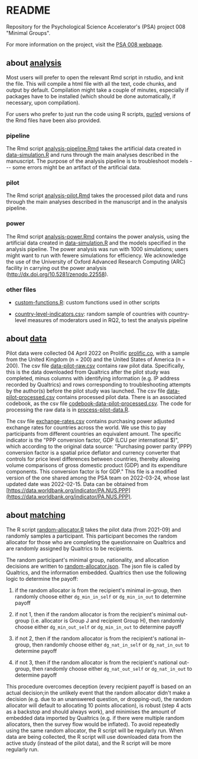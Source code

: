 # README #

Repository for the Psychological Science Accelerator's (PSA) project
008 "Minimal Groups".

For more information on the project, visit the [PSA 008
webpage](https://psysciacc.org/psa-008-project-information/).

## about [analysis](./analysis) ##

Most users will prefer to open the relevant Rmd script in rstudio, and
knit the file. This will compile a html file with all the text, code
chunks, and output by default. Compilation might take a couple of
minutes, especially if packages have to be installed (which should be
done automatically, if necessary, upon compilation).

For users who prefer to just run the code using R scripts,
[purled](https://bookdown.org/yihui/rmarkdown-cookbook/purl.html)
versions of the Rmd files have been also provided.

### pipeline

The Rmd script
 [analysis-pipeline.Rmd](./analysis/analysis-pipeline.Rmd) takes the
 artificial data created in
 [data-simulation.R](./analysis/data-simulation.R) and runs through
 the main analyses described in the manuscript. The purpose of the
 analysis pipeline is to troubleshoot models --- some errors might be
 an artifact of the artificial data.

### pilot

The Rmd script [analysis-pilot.Rmd](./analysis/analysis-pilot.Rmd)
 takes the processed pilot data and runs through the main analyses
 described in the manuscript and in the analysis pipeline.

### power

The Rmd script [analysis-power.Rmd](./analysis/analysis-power.Rmd)
contains the power analysis, using the artificial data created in
[data-simulation.R](./analysis/data-simulation.R) and the models
specified in the analysis pipeline. The power analysis was run with
1000 simulations; users might want to run with fewere simulations for
efficiency. We acknowledge the use of the University of Oxford
Advanced Research Computing (ARC) facility in carrying out the power
analysis (http://dx.doi.org/10.5281/zenodo.22558).

### other files

- [custom-functions.R](./analysis/custom-functions.R): custom
  functions used in other scripts

- [country-level-indicators.csv](./analysis/custom-functions.R):
random sample of countries with country-level measures of moderators
used in RQ2, to test the analysis pipeline

## about [data](./data) ##

Pilot data were collected 04 April 2022 on Prolific
[prolific.co](www.prolific.co), with a sample from the United Kingdom
(n = 200) and the United States of America (n = 200). The csv file
[data-pilot-raw.csv](./data/data-pilot-raw.csv) contains raw pilot
data. Specifically, this is the data downloaded from Qualtrics after
the pilot study was completed, minus columns with identifying
information (e.g. IP address recorded by Qualtrics) and rows
corresponding to troubleshooting attempts by the author(s) before the
pilot study was launched. The csv file
[data-pilot-processed.csv](./data/data-pilot-processed.csv) contains
processed pilot data. There is an associated codebook, as the csv file
[codebook-data-pilot-processed.csv](./data/codebook-data-pilot-processed.csv).
The code for processing the raw data is in
[process-pilot-data.R](./analysis/process-pilot-data.R).

The csv file [exchange-rates.csv](./data/exchange-rates.csv) contains
purchasing power adjusted exchange rates for countries across the
world. We use this to pay participants from different countries an
equivalent amount. The specific indicator is the "PPP conversion
factor, GDP (LCU per international $)", which according to the
original data source: "Purchasing power parity (PPP) conversion factor
is a spatial price deflator and currency converter that controls for
price level differences between countries, thereby allowing volume
comparisons of gross domestic product (GDP) and its expenditure
components. This conversion factor is for GDP." This file is a
modified version of the one shared among the PSA team on 2022-03-24,
whose last updated date was 2022-02-15. Data can be obtained from
[https://data.worldbank.org/indicator/PA.NUS.PPP](https://data.worldbank.org/indicator/PA.NUS.PPP).

## about [matching](./matching) ##

The R script [random-allocator.R](./matching/random-allocator.R) takes
 the pilot data (from 2021-09) and randomly samples a
 participant. This participant becomes the random allocator for those
 who are completing the questionnaire on Qualtrics and are randomly
 assigned by Qualtrics to be recipients.

The random participant's minimal group, nationality, and allocation
 decisions are written to
 [random-allocator.json](./matching/random-allocator.json). The json
 file is called by Qualtrics, and the information embedded. Qualtrics
 then use the following logic to determine the payoff:

1. if the random allocator is from the recipient's minimal in-group,
 then randomly choose either `dg_min_in_self` or `dg_min_in_out` to
 determine payoff

2. if not 1, then if the random allocator is from the recipient's
 minimal out-group (i.e. allocator is Group J and recipient Group H),
 then randomly choose either `dg_min_out_self` or `dg_min_in_out` to
 determine payoff

3. if not 2, then if the random allocator is from the recipient's
 national in-group, then randomly choose either `dg_nat_in_self` or
 `dg_nat_in_out` to determine payoff

4. if not 3, then if the random allocator is from the recipient's
 national out-group, then randomly choose either `dg_nat_out_self` or
 `dg_nat_in_out` to determine payoff

This procedure overcomes deception (every recipient payoff is based on
an actual decision;in the unlikely event that the random allocator
didn't make a decision (e.g. due to an unanswered question, or
dropping-out), the random allocator will default to allocating 10
points allocation), is robust (step 4 acts as a backstop and should
always work), and minimises the amount of embedded data imported by
Qualtrics (e.g. if there were multiple random allocators, then the
survey flow would be inflated). To avoid repeatedly using the same
random allocator, the R script will be regularly run. When data are
being collected, the R script will use downloaded data from the active
study (instead of the pilot data), and the R script will be more
regularly run.